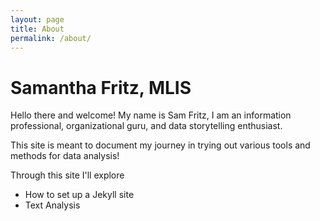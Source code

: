 ```yaml
---
layout: page
title: About
permalink: /about/
---
```


# Samantha Fritz, MLIS

Hello there and welcome! My name is Sam Fritz, I am an information professional, organizational guru, and data storytelling enthusiast.

This site is meant to document my journey in trying out various tools and methods for data analysis!

Through this site I'll explore
- How to set up a Jekyll site
- Text Analysis